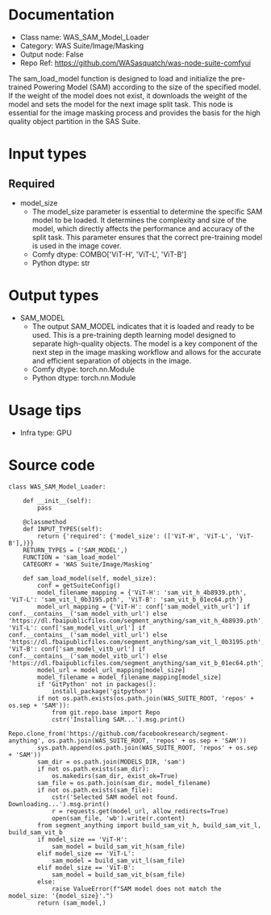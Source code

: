 # Documentation
- Class name: WAS_SAM_Model_Loader
- Category: WAS Suite/Image/Masking
- Output node: False
- Repo Ref: https://github.com/WASasquatch/was-node-suite-comfyui

The sam_load_model function is designed to load and initialize the pre-trained Powering Model (SAM) according to the size of the specified model. If the weight of the model does not exist, it downloads the weight of the model and sets the model for the next image split task. This node is essential for the image masking process and provides the basis for the high quality object partition in the SAS Suite.

# Input types
## Required
- model_size
    - The model_size parameter is essential to determine the specific SAM model to be loaded. It determines the complexity and size of the model, which directly affects the performance and accuracy of the split task. This parameter ensures that the correct pre-training model is used in the image cover.
    - Comfy dtype: COMBO['ViT-H', 'ViT-L', 'ViT-B']
    - Python dtype: str

# Output types
- SAM_MODEL
    - The output SAM_MODEL indicates that it is loaded and ready to be used. This is a pre-training depth learning model designed to separate high-quality objects. The model is a key component of the next step in the image masking workflow and allows for the accurate and efficient separation of objects in the image.
    - Comfy dtype: torch.nn.Module
    - Python dtype: torch.nn.Module

# Usage tips
- Infra type: GPU

# Source code
```
class WAS_SAM_Model_Loader:

    def __init__(self):
        pass

    @classmethod
    def INPUT_TYPES(self):
        return {'required': {'model_size': (['ViT-H', 'ViT-L', 'ViT-B'],)}}
    RETURN_TYPES = ('SAM_MODEL',)
    FUNCTION = 'sam_load_model'
    CATEGORY = 'WAS Suite/Image/Masking'

    def sam_load_model(self, model_size):
        conf = getSuiteConfig()
        model_filename_mapping = {'ViT-H': 'sam_vit_h_4b8939.pth', 'ViT-L': 'sam_vit_l_0b3195.pth', 'ViT-B': 'sam_vit_b_01ec64.pth'}
        model_url_mapping = {'ViT-H': conf['sam_model_vith_url'] if conf.__contains__('sam_model_vith_url') else 'https://dl.fbaipublicfiles.com/segment_anything/sam_vit_h_4b8939.pth', 'ViT-L': conf['sam_model_vitl_url'] if conf.__contains__('sam_model_vitl_url') else 'https://dl.fbaipublicfiles.com/segment_anything/sam_vit_l_0b3195.pth', 'ViT-B': conf['sam_model_vitb_url'] if conf.__contains__('sam_model_vitb_url') else 'https://dl.fbaipublicfiles.com/segment_anything/sam_vit_b_01ec64.pth'}
        model_url = model_url_mapping[model_size]
        model_filename = model_filename_mapping[model_size]
        if 'GitPython' not in packages():
            install_package('gitpython')
        if not os.path.exists(os.path.join(WAS_SUITE_ROOT, 'repos' + os.sep + 'SAM')):
            from git.repo.base import Repo
            cstr('Installing SAM...').msg.print()
            Repo.clone_from('https://github.com/facebookresearch/segment-anything', os.path.join(WAS_SUITE_ROOT, 'repos' + os.sep + 'SAM'))
        sys.path.append(os.path.join(WAS_SUITE_ROOT, 'repos' + os.sep + 'SAM'))
        sam_dir = os.path.join(MODELS_DIR, 'sam')
        if not os.path.exists(sam_dir):
            os.makedirs(sam_dir, exist_ok=True)
        sam_file = os.path.join(sam_dir, model_filename)
        if not os.path.exists(sam_file):
            cstr('Selected SAM model not found. Downloading...').msg.print()
            r = requests.get(model_url, allow_redirects=True)
            open(sam_file, 'wb').write(r.content)
        from segment_anything import build_sam_vit_h, build_sam_vit_l, build_sam_vit_b
        if model_size == 'ViT-H':
            sam_model = build_sam_vit_h(sam_file)
        elif model_size == 'ViT-L':
            sam_model = build_sam_vit_l(sam_file)
        elif model_size == 'ViT-B':
            sam_model = build_sam_vit_b(sam_file)
        else:
            raise ValueError(f"SAM model does not match the model_size: '{model_size}'.")
        return (sam_model,)
```
